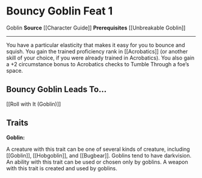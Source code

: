 ﻿---
actions: null
cost: null
element: null
feat: Bouncy Goblin
frequency: null
heighten_level: null
id: '999'
level: '1'
name: Bouncy Goblin
prerequisite: '[[DATABASE/heritage/Unbreakable Goblin|Unbreakable Goblin]] heritage'
rarity: Common
requirement: null
school: null
source: '[[DATABASE/source/Character Guide|Character Guide]]'
subcategory: null
trait:
- '[[DATABASE/trait/Goblin|Goblin]]'
trigger: null
type: Feat

---
# Bouncy Goblin <span class="item-type">Feat 1</span>

<span class="item-trait">Goblin</span>
**Source** [[Character Guide]] 
**Prerequisites** [[Unbreakable Goblin]]

---
You have a particular elasticity that makes it easy for you to bounce and squish. You gain the trained proficiency rank in [[Acrobatics]] (or another skill of your choice, if you were already trained in Acrobatics). You also gain a +2 circumstance bonus to Acrobatics checks to Tumble Through a foe’s space.

## Bouncy Goblin Leads To...

[[Roll with It (Goblin)]]

## Traits

**Goblin:**

A creature with this trait can be one of several kinds of creature, including [[Goblin]], [[Hobgoblin]], and [[Bugbear]]. Goblins tend to have darkvision. An ability with this trait can be used or chosen only by goblins. A weapon with this trait is created and used by goblins.